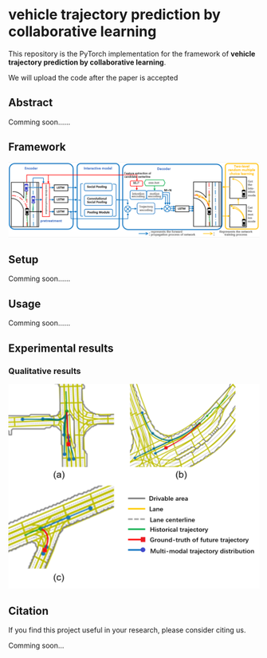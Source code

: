 # vehicle trajectory prediction by collaborative learning

This repository is the PyTorch implementation for the framework of **vehicle trajectory prediction by collaborative learning**.

We will upload the code after the paper is accepted

<!-- ![Map](./demo/Map.png)

<div  align="center">   
<img src="./demo/normal.gif" width="200px"/><img src="./demo/fork.gif" width="300px"/>
</div> -->


## Abstract

Comming soon......

## Framework

![Framework](./demo/framework.PNG)

## Setup
Comming soon......

## Usage
Comming soon......

## Experimental results

### Qualitative results

<div  align="center">  
    <img src="./demo/example_multi_mod2.png" style="zoom:100%;" />
</div>

<!-- ### Quantitative results

<div  align="center">  
    <img src="./demo/Quantitative results.PNG" style="zoom:100%;" />
</div> -->

## Citation

If you find this project useful in your research, please consider citing us.  

Comming soon...


